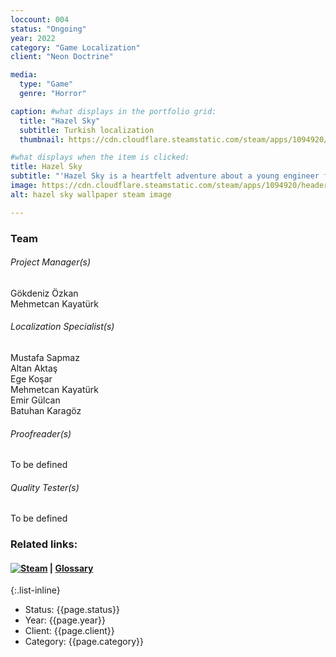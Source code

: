 ```yaml
---
loccount: 004
status: "Ongoing"
year: 2022
category: "Game Localization"
client: "Neon Doctrine"

media:
  type: "Game"
  genre: "Horror"

caption: #what displays in the portfolio grid:
  title: "Hazel Sky"
  subtitle: Turkish localization
  thumbnail: https://cdn.cloudflare.steamstatic.com/steam/apps/1094920/header.jpg

#what displays when the item is clicked:
title: Hazel Sky
subtitle: "'Hazel Sky is a heartfelt adventure about a young engineer facing his destiny and his desires. Fix ramshackle flying machines and jump, climb, swing, and slide through a beautiful, mysterious world.' – Steam Store Page"
image: https://cdn.cloudflare.steamstatic.com/steam/apps/1094920/header.jpg
alt: hazel sky wallpaper steam image

---
```

### Team
###### Project Manager(s)
Gökdeniz Özkan  
Mehmetcan Kayatürk  
###### Localization Specialist(s)
Mustafa Sapmaz  
Altan Aktaş  
Ege Koşar  
Mehmetcan Kayatürk  
Emir Gülcan  
Batuhan Karagöz  
###### Proofreader(s)
To be defined  
###### Quality Tester(s)
To be defined  
### Related links:
#### [![Steam](https://store.cloudflare.steamstatic.com/public/images/v6/logo_steam_footer.png)](https://store.steampowered.com/app/1094920/Hazel_Sky/)  |  [Glossary]("")
{:.list-inline}
- Status: {{page.status}}
- Year: {{page.year}}
- Client: {{page.client}}
- Category: {{page.category}}
